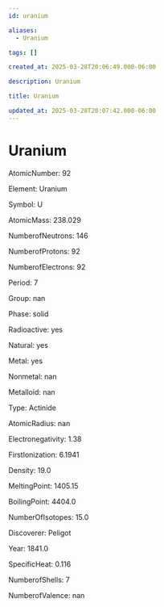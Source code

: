 ```yaml
---
id: uranium

aliases:
  - Uranium

tags: []

created_at: 2025-03-28T20:06:49.000-06:00

description: Uranium

title: Uranium

updated_at: 2025-03-28T20:07:42.000-06:00
---
```


# Uranium

AtomicNumber: 92

Element: Uranium

Symbol: U

AtomicMass: 238.029

NumberofNeutrons: 146

NumberofProtons: 92

NumberofElectrons: 92

Period: 7

Group: nan

Phase: solid

Radioactive: yes

Natural: yes

Metal: yes

Nonmetal: nan

Metalloid: nan

Type: Actinide

AtomicRadius: nan

Electronegativity: 1.38

FirstIonization: 6.1941

Density: 19.0

MeltingPoint: 1405.15

BoilingPoint: 4404.0

NumberOfIsotopes: 15.0

Discoverer: Peligot

Year: 1841.0

SpecificHeat: 0.116

NumberofShells: 7

NumberofValence: nan
